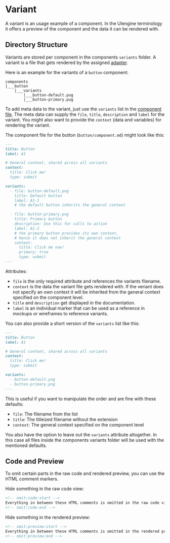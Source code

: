 # Variant

A variant is an usage example of a component.
In the UIengine terminology it offers a preview of the component and the data it can be rendered with.

## Directory Structure

Variants are stored per component in the components `variants` folder.
A variant is a file that gets rendered by the assigned [adapter](./adapters.md).

Here is an example for the variants of a `button` component:

```tree
components
|___button
    |___variants
        |___button-default.pug
        |___button-primary.pug
```

To add meta data to the variant, just use the `variants` list in the [component file](./component.md#component-file).
The meta data can supply the `file`, `title`, `description` and `label` for the variant.
You might also want to provide the `context` (data and variables) for rendering the variant.

The component file for the button (`button/component.md`) might look like this:

```md
---
title: Button
label: A1

# General context, shared across all variants
context:
  title: Click me!
  type: submit

variants:
  - file: button-default.png
    title: Default button
    label: A1-1
    # the default button inherits the general context

  - file: button-primary.png
    title: Primary button
    description: Use this for calls to action
    label: A1-2
    # the primary button provides its own context,
    # hence it does not inherit the general context
    context:
      title: Click me now!
      primary: true
      type: submit
---
````

Attributes:

- `file` is the only required attribute and references the variants filename.
- `context` is the data the variant file gets rendered with.
  If the veriant does not specify an own context it will be inherited from the general context specified on the component level.
- `title` and `description` get displayed in the documentation.
- `label` is an individual marker that can be used as a reference in mockups or wireframes to reference variants.

You can also provide a short version of the `variants` list like this:

```md
---
title: Button
label: A1

# General context, shared across all variants
context:
  title: Click me!
  type: submit

variants:
  - button-default.png
  - button-primary.png
---
````

This is useful if you want to manipulate the order and are fine with these defaults:

- `file`: The filename from the list
- `title`: The titleized filename without the extension
- `context`: The general context specified on the component level

You also have the option to leave out the `variants` attribute altogether.
In this case all files inside the components variants folder will be used with the mentioned defaults.

## Code and Preview

To omit certain parts in the raw code and rendered preview, you can use the HTML comment markers.

Hide something in the raw code view:

```html
<!-- omit:code:start -->
Everything in between these HTML comments is omitted in the raw code view
<!-- omit:code:end -->
```

Hide something in the rendered preview:

```html
<!-- omit:preview:start -->
Everything in between these HTML comments is omitted in the rendered preview
<!-- omit:preview:end -->
```
